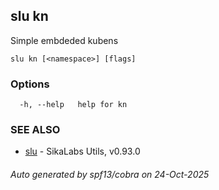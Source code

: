 ## slu kn

Simple embdeded kubens

```
slu kn [<namespace>] [flags]
```

### Options

```
  -h, --help   help for kn
```

### SEE ALSO

* [slu](slu.md)	 - SikaLabs Utils, v0.93.0

###### Auto generated by spf13/cobra on 24-Oct-2025
